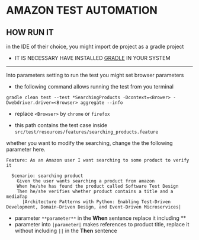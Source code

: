 # AMAZON TEST AUTOMATION

## HOW RUN IT

in the IDE of their choice, you might import de project as a gradle project

- IT IS NECESSARY HAVE INSTALLED [GRADLE](https://gradle.org/releases/) IN YOUR SYSTEM

---

Into parameters setting to run the test you might set browser parameters

- the following command allows running the test from you terminal

`gradle clean test --test *SearchingProducts -Dcontext=<Brower> -Dwebdriver.driver=<Browser> aggregate --info`

- replace `<Browser>` by `chrome` or `firefox`

* this path contains the test case inside `src/test/resources/features/searching_products.feature`

whether you want to modify the searching, change the the following parameter here.

```gherkin
Feature: As an Amazon user I want searching to some product to verify it

  Scenario: searching product
    Given the user wants searching a product from amazon
    When he/she has found the product called Software Test Design
    Then he/she verifies whether product contains a title and a mediaTap
      |Architecture Patterns with Python: Enabling Test-Driven Development, Domain-Driven Design, and Event-Driven Microservices|
```

- parameter `**parameter**` in the **When** sentence replace it including \*\*
- parameter into `|parameter|` makes references to product title, replace it without including `||` in the **Then** sentence
